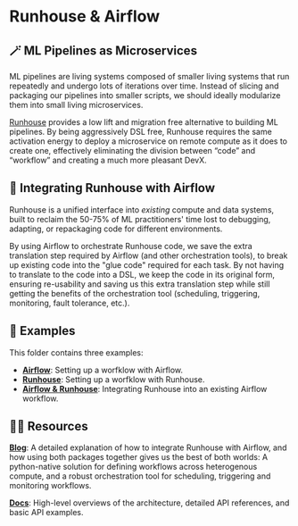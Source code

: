 # Runhouse & Airflow

## 🪄 ML Pipelines as Microservices

ML pipelines are living systems composed of smaller living systems that run repeatedly and undergo lots of iterations 
over time. Instead of slicing and packaging our pipelines into smaller scripts, 
we should ideally modularize them into small living microservices.

[Runhouse](https://www.run.house) provides a low lift and migration free alternative to building ML pipelines. 
By being aggressively DSL free, Runhouse requires the same activation energy to deploy a 
microservice on remote compute as it does to create one, effectively eliminating the division
between “code” and “workflow” and creating a much more pleasant DevX.

## 🤝 Integrating Runhouse with Airflow

Runhouse is a unified interface into *existing* compute and data systems, built to reclaim
the 50-75% of ML practitioners' time lost to debugging, adapting, or repackaging code
for different environments.

By using Airflow to orchestrate Runhouse code, we save the extra translation step required by
Airflow (and other orchestration tools), to break up existing code into the "glue code" required for each
task. By not having to translate to the code into a DSL, we keep the code in its original form,
ensuring re-usability and saving us this extra translation step while still getting the benefits of
the orchestration tool (scheduling, triggering, monitoring, fault tolerance, etc.).

## 📓 Examples

This folder contains three examples: 
* [**Airflow**](https://github.com/deliveryhero/pyconde2019-airflow-ml-workshop/blob/be138e85b0a2658988e4e57b9432bd27b089a8fe/dags/prediction_pipeline.py): Setting up a worfklow with Airflow.
* [**Runhouse**](runhouse_pipeline): Setting up a worfklow with Runhouse.
* [**Airflow & Runhouse**](airflow_and_runhouse): Integrating Runhouse into an existing Airflow workflow. 

## 👨‍🏫 Resources
[**Blog**](https://www.run.house/blog/supercharging-airflow-with-runhouse): A detailed explanation of how to integrate 
Runhouse with Airflow, and how using both packages together gives us the best of both worlds: A python-native solution 
for defining workflows across heterogenous compute, and a robust orchestration tool for scheduling, triggering and 
monitoring workflows.

[**Docs**](https://runhouse-docs.readthedocs-hosted.com/en/latest/index.html):
High-level overviews of the architecture, detailed API references, and basic API examples.
